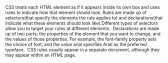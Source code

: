 CSS treats each HTML element as if it appears inside its own box and uses rules to indicate how that element should look.
Rules are made up of selectors(that specify the elements the rule applies to) and declarations(that indicate what these elements should look like).Different types of selectors allow you to target your rules at different elements. 
Declarations are made up of two parts: the properties of the element that you want to change, and the values of those properties. 
For example, the font-family property sets the choice of font, and the value arial specifies Arial as the preferred typeface. 
CSS rules usually appear in a separate document, although they may appear within an HTML page. 
